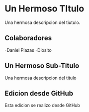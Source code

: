 # Un Hermoso TItulo
Una hermosa descripcion del tiutulo.
## Colaboradores 
 -Daniel Plazas
 -Diosito

## Un Hermoso Sub-Titulo
Una hermosa descripcion del titulo

## Edicion desde GitHub
Esta edicion se realizo desde GitHub

